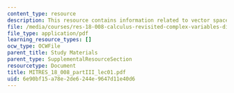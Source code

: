 ```yaml
---
content_type: resource
description: This resource contains information related to vector spaces.
file: /media/courses/res-18-008-calculus-revisited-complex-variables-differential-equations-and-linear-algebra-fall-2011/6e90bf15a78e2de6244e9647d11e40d6_MITRES_18_008_partIII_lec01.pdf
file_type: application/pdf
learning_resource_types: []
ocw_type: OCWFile
parent_title: Study Materials
parent_type: SupplementalResourceSection
resourcetype: Document
title: MITRES_18_008_partIII_lec01.pdf
uid: 6e90bf15-a78e-2de6-244e-9647d11e40d6
---
```

